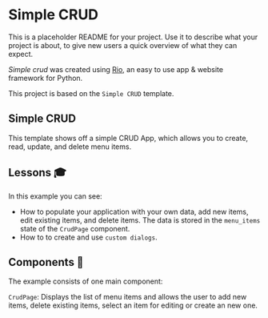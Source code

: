 # Simple CRUD

This is a placeholder README for your project. Use it to describe what your
project is about, to give new users a quick overview of what they can expect.

_Simple crud_ was created using [Rio](https://rio.dev/), an easy to
use app & website framework for Python.

This project is based on the `Simple CRUD` template.

## Simple CRUD

This template shows off a simple CRUD App, which allows you to create,
read, update, and delete menu items.

## Lessons 🎓

In this example you can see:

- How to populate your application with your own data, add new items, edit
  existing items, and delete items. The data is stored in the `menu_items` state
  of the `CrudPage` component.
- How to to create and use `custom dialogs`.

## Components 🧩

The example consists of one main component:

`CrudPage`: Displays the list of menu items and allows the user to add new
items, delete existing items, select an item for editing or create an new one.
